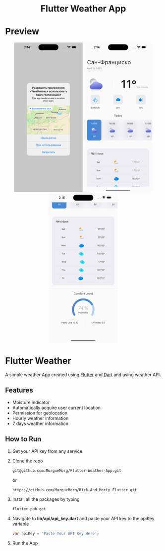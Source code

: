 <h1 align="center">Flutter Weather App</h1>

# Preview
<p align="center">
<img src="/assets/results/permission.png" height="480px"/> <img src="/assets/results/top.png" height="480px" /> <img src="/assets/results/bottom.png" height="480px" />
</p>

# Flutter Weather

A simple weather App created using [Flutter](https://flutter.dev/) and [Dart](https://dart.dev/) and using weather API.

## Features
- Moisture indicator
- Automatically acquire user current location
- Permission for geolocation 
- Hourly weather information
- 7 days weather information 

## How to Run
1. Get your API key from any service.
2. Clone the repo
   ```sh
   git@github.com:MorgueMorg/Flutter-Weather-App.git
   ```
   or
   ```sh
   https://github.com/MorgueMorg/Rick_And_Morty_Flutter.git
   ```
   
4. Install all the packages by typing
   ```sh
   flutter pub get
   ```
5. Navigate to **lib/api/api_key.dart** and paste your API key to the apiKey variable
   ```dart
   var apiKey = 'Paste Your API Key Here';
   ```
6. Run the App
